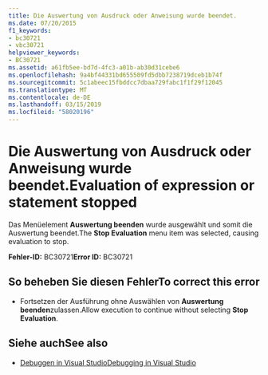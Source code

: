 ```yaml
---
title: Die Auswertung von Ausdruck oder Anweisung wurde beendet.
ms.date: 07/20/2015
f1_keywords:
- bc30721
- vbc30721
helpviewer_keywords:
- BC30721
ms.assetid: a61fb5ee-bd7d-4fc3-a01b-ab30d31cebe6
ms.openlocfilehash: 9a4bf44331bd655509fd5dbb7238719dceb1b74f
ms.sourcegitcommit: 5c1abeec15fbddcc7dbaa729fabc1f1f29f12045
ms.translationtype: MT
ms.contentlocale: de-DE
ms.lasthandoff: 03/15/2019
ms.locfileid: "58020196"
---
```

# <a name="evaluation-of-expression-or-statement-stopped"></a><span data-ttu-id="f62ec-102">Die Auswertung von Ausdruck oder Anweisung wurde beendet.</span><span class="sxs-lookup"><span data-stu-id="f62ec-102">Evaluation of expression or statement stopped</span></span>
<span data-ttu-id="f62ec-103">Das Menüelement **Auswertung beenden** wurde ausgewählt und somit die Auswertung beendet.</span><span class="sxs-lookup"><span data-stu-id="f62ec-103">The **Stop Evaluation** menu item was selected, causing evaluation to stop.</span></span>  
  
 <span data-ttu-id="f62ec-104">**Fehler-ID:** BC30721</span><span class="sxs-lookup"><span data-stu-id="f62ec-104">**Error ID:** BC30721</span></span>  
  
## <a name="to-correct-this-error"></a><span data-ttu-id="f62ec-105">So beheben Sie diesen Fehler</span><span class="sxs-lookup"><span data-stu-id="f62ec-105">To correct this error</span></span>  
  
-   <span data-ttu-id="f62ec-106">Fortsetzen der Ausführung ohne Auswählen von **Auswertung beenden**zulassen.</span><span class="sxs-lookup"><span data-stu-id="f62ec-106">Allow execution to continue without selecting **Stop Evaluation**.</span></span>  
  
## <a name="see-also"></a><span data-ttu-id="f62ec-107">Siehe auch</span><span class="sxs-lookup"><span data-stu-id="f62ec-107">See also</span></span>

- [<span data-ttu-id="f62ec-108">Debuggen in Visual Studio</span><span class="sxs-lookup"><span data-stu-id="f62ec-108">Debugging in Visual Studio</span></span>](/visualstudio/debugger/debugging-in-visual-studio)
